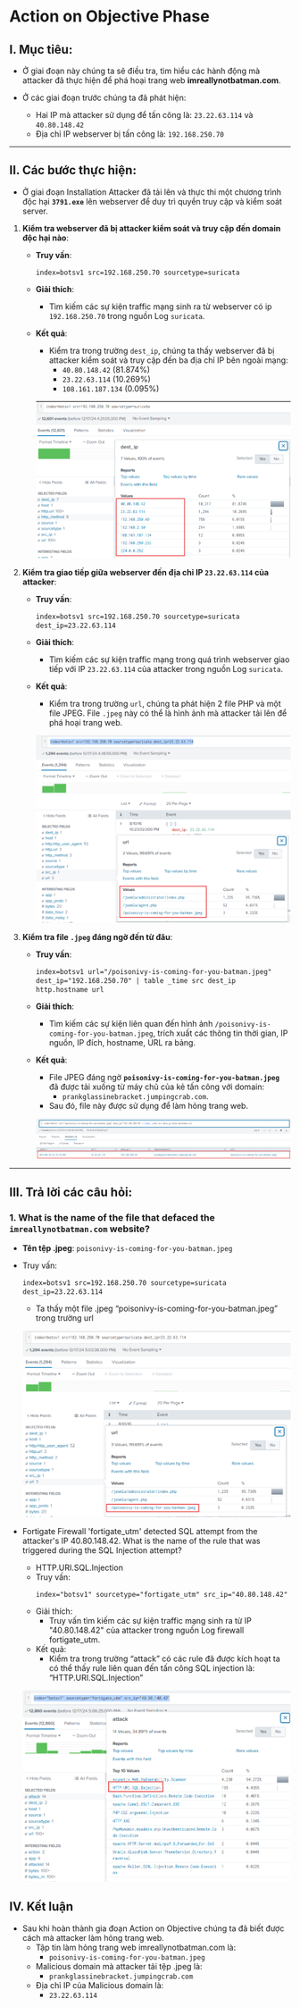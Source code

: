 # Action on Objective Phase

## I. Mục tiêu:
- Ở giai đoạn này chúng ta sẽ điều tra, tìm hiểu các hành động mà attacker đã thực hiện để phá hoại trang web **imreallynotbatman.com**.

- Ở các giai đoạn trước chúng ta đã phát hiện:
  - Hai IP mà attacker sử dụng để tấn công là: `23.22.63.114` và `40.80.148.42`
  - Địa chỉ IP webserver bị tấn công là: `192.168.250.70`

---

## II. Các bước thực hiện:
   - Ở giai đoạn Installation Attacker đã tải lên và thực thi một chương trình độc hại **`3791.exe`** lên webserver để duy trì quyền truy cập và kiểm soát server.

1. **Kiểm tra webserver đã bị attacker kiểm soát và truy cập đến domain độc hại nào**:
   - **Truy vấn**:
     ```spl
     index=botsv1 src=192.168.250.70 sourcetype=suricata
     ```
   - **Giải thích**:
     - Tìm kiếm các sự kiện traffic mạng sinh ra từ webserver có ip `192.168.250.70` trong nguồn Log `suricata`.

   - **Kết quả**:
     - Kiểm tra trong trường `dest_ip`, chúng ta thấy webserver đã bị attacker kiểm soát và truy cập đến ba địa chỉ IP bên ngoài mạng:
       - `40.80.148.42` (81.874%)
       - `23.22.63.114` (10.269%)
       - `108.161.187.134` (0.095%)
         
      ![Hình ảnh](https://github.com/PhucsS24/Incident-handling-with-Splunk/blob/main/4.%20Action%20on%20Objectives/images/1.png)

2. **Kiểm tra giao tiếp giữa webserver đến địa chỉ IP `23.22.63.114` của attacker**:
   - **Truy vấn**:
     ```spl
     index=botsv1 src=192.168.250.70 sourcetype=suricata dest_ip=23.22.63.114
     ```
   - **Giải thích**:
     - Tìm kiếm các sự kiện traffic mạng trong quá trình webserver giao tiếp với IP `23.22.63.114` của attacker trong nguồn Log `suricata`.

   - **Kết quả**:
     - Kiểm tra trong trường `url`, chúng ta phát hiện 2 file PHP và một file JPEG. File `.jpeg` này có thể là hình ảnh mà attacker tải lên để phá hoại trang web.
       
     ![Hình ảnh](https://github.com/PhucsS24/Incident-handling-with-Splunk/blob/main/4.%20Action%20on%20Objectives/images/2.png)

3. **Kiểm tra file `.jpeg` đáng ngờ đến từ đâu**:
   - **Truy vấn**:
     ```spl
     index=botsv1 url="/poisonivy-is-coming-for-you-batman.jpeg" dest_ip="192.168.250.70" | table _time src dest_ip http.hostname url
     ```
   - **Giải thích**:
     - Tìm kiếm các sự kiện liên quan đến hình ảnh `/poisonivy-is-coming-for-you-batman.jpeg`, trích xuất các thông tin thời gian, IP nguồn, IP đích, hostname, URL ra bảng.

   - **Kết quả**:
     - File JPEG đáng ngờ **`poisonivy-is-coming-for-you-batman.jpeg`** đã được tải xuống từ máy chủ của kẻ tấn công với domain:
       - `prankglassinebracket.jumpingcrab.com`.
     - Sau đó, file này được sử dụng để làm hỏng trang web.

     ![Hình ảnh](https://github.com/PhucsS24/Incident-handling-with-Splunk/blob/main/4.%20Action%20on%20Objectives/images/3.png)

---

## III. Trả lời các câu hỏi:

### 1. What is the name of the file that defaced the `imreallynotbatman.com` website?
- **Tên tệp .jpeg**: `poisonivy-is-coming-for-you-batman.jpeg`
- Truy vấn:
    ```spl
    index=botsv1 src=192.168.250.70 sourcetype=suricata dest_ip=23.22.63.114
    ```
  - Ta thấy một file .jpeg “poisonivy-is-coming-for-you-batman.jpeg” trong trường url

  ![Hình ảnh](https://github.com/PhucsS24/Incident-handling-with-Splunk/blob/main/4.%20Action%20on%20Objectives/images/cau1.png)
 
- Fortigate Firewall 'fortigate_utm' detected SQL attempt from the attacker's IP 40.80.148.42. What is the name of the rule that was triggered during the SQL Injection attempt?
  - HTTP.URI.SQL.Injection
  - Truy vấn:
    ```spl
    index="botsv1" sourcetype="fortigate_utm" src_ip="40.80.148.42"
    ```
  - Giải thích:
    - Truy vấn tìm kiếm các sự kiện traffic mạng sinh ra từ IP "40.80.148.42" của attacker trong nguồn Log firewall fortigate_utm.
  - Kết quả:
    - Kiểm tra trong trường “attack” có các rule đã được kích hoạt ta có thể thấy rule liên quan đến tấn công SQL injection là: “HTTP.URI.SQL.Injection”

   ![Hình ảnh](https://github.com/PhucsS24/Incident-handling-with-Splunk/blob/main/4.%20Action%20on%20Objectives/images/cau2.png)


## IV. Kết luận
- Sau khi hoàn thành gia đoạn Action on Objective chúng ta đã biết được cách mà attacker làm hỏng trang web.
  - Tập tin làm hỏng trang web imreallynotbatman.com là:
    - `poisonivy-is-coming-for-you-batman.jpeg`
  - Malicious domain mà attacker tải tệp .jpeg là:
    - `prankglassinebracket.jumpingcrab.com`
  - Địa chỉ IP của Malicious domain là:
    - `23.22.63.114`

